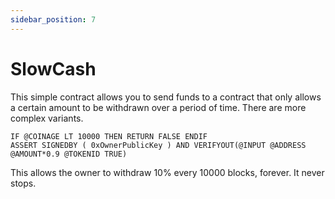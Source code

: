```yaml
---
sidebar_position: 7
---
```


# SlowCash
This simple contract allows you to send funds to a contract that only allows a certain amount to be withdrawn over a period of time. There are more complex variants.

~~~~
IF @COINAGE LT 10000 THEN RETURN FALSE ENDIF
ASSERT SIGNEDBY ( 0xOwnerPublicKey ) AND VERIFYOUT(@INPUT @ADDRESS @AMOUNT*0.9 @TOKENID TRUE)
~~~~

This allows the owner to withdraw 10% every 10000 blocks, forever. It never stops.
